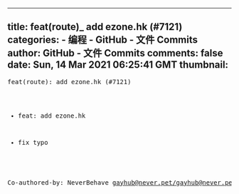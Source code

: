 
---
title: feat(route)_ add ezone.hk (#7121)
categories: 
    - 编程
    - GitHub - 文件 Commits
author: GitHub - 文件 Commits
comments: false
date: Sun, 14 Mar 2021 06:25:41 GMT
thumbnail: 
---

<div>   
<pre>feat(route): add ezone.hk (#7121)

* feat: add ezone.hk

* fix typo

Co-authored-by: NeverBehave <gayhub@never.pet></gayhub@never.pet></pre>  
</div>
            